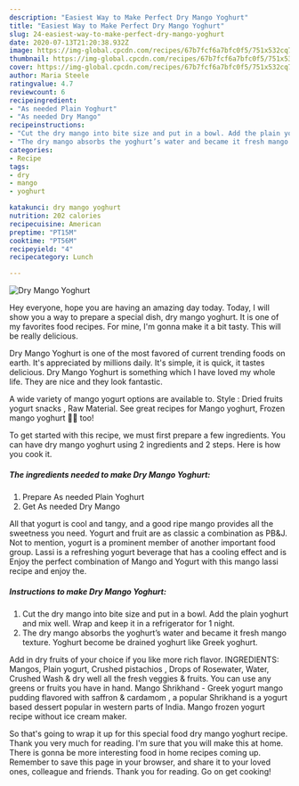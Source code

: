 ```yaml
---
description: "Easiest Way to Make Perfect Dry Mango Yoghurt"
title: "Easiest Way to Make Perfect Dry Mango Yoghurt"
slug: 24-easiest-way-to-make-perfect-dry-mango-yoghurt
date: 2020-07-13T21:20:38.932Z
image: https://img-global.cpcdn.com/recipes/67b7fcf6a7bfc0f5/751x532cq70/dry-mango-yoghurt-recipe-main-photo.jpg
thumbnail: https://img-global.cpcdn.com/recipes/67b7fcf6a7bfc0f5/751x532cq70/dry-mango-yoghurt-recipe-main-photo.jpg
cover: https://img-global.cpcdn.com/recipes/67b7fcf6a7bfc0f5/751x532cq70/dry-mango-yoghurt-recipe-main-photo.jpg
author: Maria Steele
ratingvalue: 4.7
reviewcount: 6
recipeingredient:
- "As needed Plain Yoghurt"
- "As needed Dry Mango"
recipeinstructions:
- "Cut the dry mango into bite size and put in a bowl. Add the plain yoghurt and mix well. Wrap and keep it in a refrigerator for 1 night."
- "The dry mango absorbs the yoghurt’s water and became it fresh mango texture. Yoghurt become be drained yoghurt like Greek yoghurt."
categories:
- Recipe
tags:
- dry
- mango
- yoghurt

katakunci: dry mango yoghurt 
nutrition: 202 calories
recipecuisine: American
preptime: "PT15M"
cooktime: "PT56M"
recipeyield: "4"
recipecategory: Lunch

---
```



![Dry Mango Yoghurt](https://img-global.cpcdn.com/recipes/67b7fcf6a7bfc0f5/751x532cq70/dry-mango-yoghurt-recipe-main-photo.jpg)

Hey everyone, hope you are having an amazing day today. Today, I will show you a way to prepare a special dish, dry mango yoghurt. It is one of my favorites food recipes. For mine, I'm gonna make it a bit tasty. This will be really delicious.

Dry Mango Yoghurt is one of the most favored of current trending foods on earth. It's appreciated by millions daily. It's simple, it is quick, it tastes delicious. Dry Mango Yoghurt is something which I have loved my whole life. They are nice and they look fantastic.

A wide variety of mango yogurt options are available to. Style : Dried fruits yogurt snacks , Raw Material. See great recipes for Mango yoghurt, Frozen mango yoghurt 🥭🍦 too!


To get started with this recipe, we must first prepare a few ingredients. You can have dry mango yoghurt using 2 ingredients and 2 steps. Here is how you cook it.

<!--inarticleads1-->

##### The ingredients needed to make Dry Mango Yoghurt:

1. Prepare As needed Plain Yoghurt
1. Get As needed Dry Mango


All that yogurt is cool and tangy, and a good ripe mango provides all the sweetness you need. Yogurt and fruit are as classic a combination as PB&amp;J. Not to mention, yogurt is a prominent member of another important food group. Lassi is a refreshing yogurt beverage that has a cooling effect and is Enjoy the perfect combination of Mango and Yogurt with this mango lassi recipe and enjoy the. 

<!--inarticleads2-->

##### Instructions to make Dry Mango Yoghurt:

1. Cut the dry mango into bite size and put in a bowl. Add the plain yoghurt and mix well. Wrap and keep it in a refrigerator for 1 night.
1. The dry mango absorbs the yoghurt’s water and became it fresh mango texture. Yoghurt become be drained yoghurt like Greek yoghurt.


Add in dry fruits of your choice if you like more rich flavor. INGREDIENTS: Mangos, Plain yogurt, Crushed pistachios , Drops of Rosewater, Water, Crushed Wash &amp; dry well all the fresh veggies &amp; fruits. You can use any greens or fruits you have in hand. Mango Shrikhand - Greek yogurt mango pudding flavored with saffron &amp; cardamom , a popular Shrikhand is a yogurt based dessert popular in western parts of India. Mango frozen yogurt recipe without ice cream maker. 

So that's going to wrap it up for this special food dry mango yoghurt recipe. Thank you very much for reading. I'm sure that you will make this at home. There is gonna be more interesting food in home recipes coming up. Remember to save this page in your browser, and share it to your loved ones, colleague and friends. Thank you for reading. Go on get cooking!
